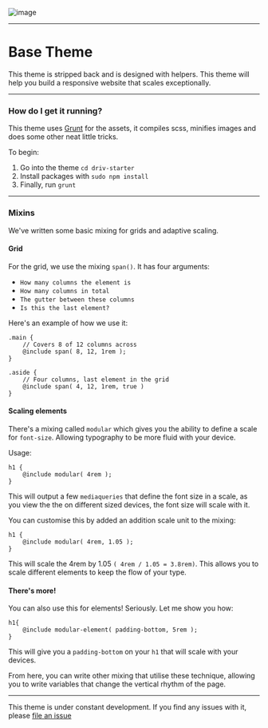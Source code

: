 ![image](https://www.drivdigital.no/wp-content/themes/drivdigital/library/images/logo.svg)

---

# Base Theme

This theme is stripped back and is designed with helpers. This theme will help you build a responsive website that scales exceptionally.

---

### How do I get it running?

This theme uses [Grunt](http://gruntjs.com/) for the assets, it compiles scss, minifies images and does some other neat little tricks.

To begin:

1. Go into the theme `cd driv-starter`
2. Install packages with `sudo npm install`
3. Finally, run `grunt`

---

### Mixins

We've written some basic mixing for grids and adaptive scaling.

#### Grid

For the grid, we use the mixing `span()`. It has four arguments: 

- `How many columns the element is`
- `How many columns in total`
- `The gutter between these columns` 
- `Is this the last element?`

Here's an example of how we use it:

    .main { 
        // Covers 8 of 12 columns across   
        @include span( 8, 12, 1rem );
    }
    
    .aside {
        // Four columns, last element in the grid
        @include span( 4, 12, 1rem, true )
    }

#### Scaling elements

There's a mixing called `modular` which gives you the ability to define a scale for `font-size`. Allowing typography to be more fluid with your device.

Usage: 

    h1 {
        @include modular( 4rem );
    }

This will output a few `mediaqueries` that define the font size in a scale, as you view the the on different sized devices, the font size will scale with it.

You can customise this by added an addition scale unit to the mixing:

    h1 {
        @include modular( 4rem, 1.05 );
    }

This will scale the 4rem by 1.05 `( 4rem / 1.05 = 3.8rem)`. This allows you to scale different elements to keep the flow of your type.

#### There's more!

You can also use this for elements! Seriously. Let me show you how:

    h1{
        @include modular-element( padding-bottom, 5rem );
    }

This will give you a `padding-bottom` on your `h1` that will scale with your devices.

From here, you can write other mixing that utilise these technique, allowing you to write variables that change the vertical rhythm of the page.

---

This theme is under constant development. If you find any issues with it, please [file an issue](https://github.com/drivdigital/driv-starter/issues)